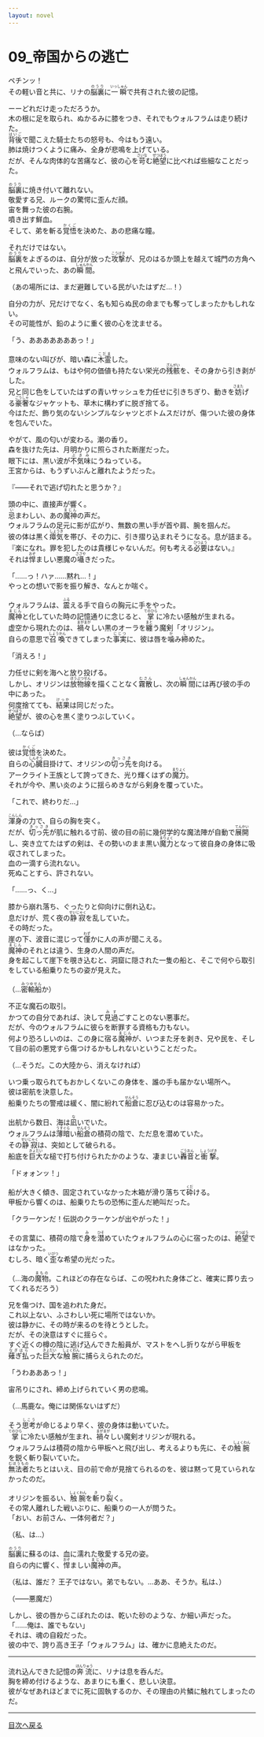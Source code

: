 ```yaml
---
layout: novel
---
```

# 09_帝国からの逃亡

ペチンッ！  
その軽い音と共に、リナの<ruby>脳裏<rt>のうり</rt></ruby>に<ruby>一瞬<rt>いっしゅん</rt></ruby>で共有された彼の記憶。  
  
ーーどれだけ走っただろうか。  
木の根に足を取られ、ぬかるみに膝をつき、それでもウォルフラムは走り続けた。  
<ruby>背後<rt>はいご</rt></ruby>で聞こえた騎士たちの怒号も、今はもう遠い。  
肺は焼けつくように痛み、全身が悲鳴を上げている。  
だが、そんな肉体的な苦痛など、彼の心を<ruby>苛<rt>さいな</rt></ruby>む<ruby>絶望<rt>ぜつぼう</rt></ruby>に比べれば些細なことだった。  
  
<ruby>脳裏<rt>のうり</rt></ruby>に焼き付いて離れない。  
敬愛する兄、ルークの驚愕に歪んだ顔。  
宙を舞った彼の右腕。  
噴き出す鮮血。  
そして、弟を斬る<ruby>覚悟<rt>かくご</rt></ruby>を決めた、あの悲痛な瞳。  
  
それだけではない。  
<ruby>脳裏<rt>のうり</rt></ruby>をよぎるのは、自分が放った<ruby>攻撃<rt>こうげき</rt></ruby>が、兄のはるか頭上を越えて城門の方角へと飛んでいった、あの<ruby>瞬間<rt>しゅんかん</rt></ruby>。  
  
（あの場所には、まだ避難している民がいたはずだ…！）  
  
自分の力が、兄だけでなく、名も知らぬ民の命までも奪ってしまったかもしれない。  
その可能性が、鉛のように重く彼の心を沈ませる。  
  
「う、あああああああっ！」  
  
意味のない叫びが、暗い森に<ruby>木霊<rt>こだま</rt></ruby>した。  
ウォルフラムは、もはや何の価値も持たない栄光の<ruby>残骸<rt>ざんがい</rt></ruby>を、その身から引き剥がした。  
兄と同じ色をしていたはずの青いサッシュを力任せに引きちぎり、動きを<ruby>妨<rt>さまた</rt></ruby>げる<ruby>豪奢<rt>ごうしゃ</rt></ruby>なジャケットも、草木に構わずに脱ぎ捨てる。  
今はただ、飾り気のないシンプルなシャツとボトムスだけが、傷ついた彼の身体を包んでいた。  
  
やがて、風の匂いが変わる。潮の香り。  
森を抜けた先は、月明かりに照らされた断崖だった。  
眼下には、黒い波が<ruby>不気味<rt>ぶきみ</rt></ruby>にうねっている。  
王宮からは、もうずいぶんと離れたようだった。  
  
『――それで逃げ切れたと思うか？』  
  
頭の中に、直接声が響く。  
<ruby>忌<rt>い</rt></ruby>まわしい、あの<ruby>魔神<rt>まじん</rt></ruby>の声だ。  
ウォルフラムの足元に影が広がり、無数の黒い手が首や肩、腕を掴んだ。  
彼の体は黒く<ruby>瘴気<rt>しょうき</rt></ruby>を帯び、その力に、引き摺り込まれそうになる。息が詰まる。  
『楽になれ。罪を犯したのは貴様じゃないんだ。何も考える<ruby>必要<rt>ひつよう</rt></ruby>はない。』  
それは<ruby>悍<rt>おぞ</rt></ruby>ましい悪魔の<ruby>囁<rt>ささや</rt></ruby>きだった。  
  
「……っ！ハァ……黙れ…！」  
やっとの想いで影を振り解き、なんとか喘ぐ。  
  
ウォルフラムは、<ruby>震<rt>ふる</rt></ruby>える手で自らの胸元に手をやった。  
<ruby>魔神<rt>まじん</rt></ruby>と化していた時の記憶通りに念じると、<ruby>掌<rt>てのひら</rt></ruby>に冷たい感触が生まれる。  
虚空から現れたのは、<ruby>禍々<rt>まがまが</rt></ruby>しい黒のオーラを<ruby>纏<rt>まと</rt></ruby>う魔剣「オリジン」。  
自らの意思で<ruby>召喚<rt>しょうかん</rt></ruby>できてしまった<ruby>事実<rt>じじつ</rt></ruby>に、彼は唇を<ruby>噛<rt>か</rt></ruby>み<ruby>締<rt>し</rt></ruby>めた。  
  
「消えろ！」  
  
力任せに剣を海へと放り投げる。  
しかし、オリジンは<ruby>放物線<rt>ほうぶつせん</rt></ruby>を描くことなく<ruby>霧散<rt>むさん</rt></ruby>し、次の<ruby>瞬間<rt>しゅんかん</rt></ruby>には再び彼の手の中にあった。  
何度捨てても、<ruby>結果<rt>けっか</rt></ruby>は同じだった。  
<ruby>絶望<rt>ぜつぼう</rt></ruby>が、彼の心を黒く塗りつぶしていく。  
  
（…ならば）  
  
彼は<ruby>覚悟<rt>かくご</rt></ruby>を決めた。  
自らの<ruby>心臓<rt>しんぞう</rt></ruby>目掛けて、オリジンの<ruby>切っ先<rt>きっさき</rt></ruby>を向ける。  
アークライト王族として誇ってきた、光り輝くはずの<ruby>魔力<rt>まりょく</rt></ruby>。  
それが今や、黒い炎のように揺らめきながら剣身を覆っていた。  
  
「これで、終わりだ…」  
  
<ruby>渾身<rt>こんしん</rt></ruby>の力で、自らの胸を突く。  
だが、<ruby>切っ先<rt>きっさき</rt></ruby>が肌に触れる寸前、彼の目の前に幾何学的な魔法陣が自動で<ruby>展開<rt>てんかい</rt></ruby>し、突き立てたはずの剣は、その勢いのまま黒い<ruby>魔力<rt>まりょく</rt></ruby>となって彼自身の身体に吸収されてしまった。  
血の一滴すら流れない。  
死ぬことすら、許されない。  
  
「……っ、く…」  
  
膝から崩れ落ち、ぐったりと仰向けに倒れ込む。  
息だけが、荒く夜の<ruby>静寂<rt>せいじゃく</rt></ruby>を乱していた。  
その時だった。  
崖の下、波音に混じって<ruby>僅<rt>わず</rt></ruby>かに人の声が聞こえる。  
<ruby>魔神<rt>まじん</rt></ruby>のそれとは違う、生身の人間の声だ。  
身を起こして崖下を覗き込むと、洞窟に隠された一隻の船と、そこで何やら取引をしている船乗りたちの姿が見えた。  
  
（…<ruby>密輸船<rt>みつゆせん</rt></ruby>か）  
  
不正な魔石の取引。  
かつての自分であれば、決して<ruby>見<rt>み</rt></ruby><ruby>過<rt>す</rt></ruby>ごすことのない悪事だ。  
だが、今のウォルフラムに彼らを断罪する資格も力もない。  
何より恐ろしいのは、この身に宿る<ruby>魔神<rt>まじん</rt></ruby>が、いつまた牙を剥き、兄や民を、そして目の前の悪党すら傷つけるかもしれないということだった。  
  
（…そうだ。この大陸から、消えなければ）  
  
いつ乗っ取られてもおかしくないこの身体を、誰の手も届かない場所へ。  
彼は密航を決意した。  
船乗りたちの警戒は緩く、闇に紛れて<ruby>船倉<rt>せんそう</rt></ruby>に忍び込むのは容易かった。  
  
  
出航から数日、海は<ruby>凪<rt>な</rt></ruby>いでいた。  
ウォルフラムは<ruby>薄暗<rt>うすぐら</rt></ruby>い<ruby>船倉<rt>せんそう</rt></ruby>の積荷の陰で、ただ息を潜めていた。  
その<ruby>静寂<rt>せいじゃく</rt></ruby>は、突如として破られる。  
船底を<ruby>巨大<rt>きょだい</rt></ruby>な槌で打ち付けられたかのような、凄まじい<ruby>轟音<rt>ごうおん</rt></ruby>と<ruby>衝撃<rt>しょうげき</rt></ruby>。  
  
「ドォォンッ！」  
  
船が大きく傾き、固定されていなかった木箱が滑り落ちて<ruby>砕<rt>くだ</rt></ruby>ける。  
甲板から響くのは、船乗りたちの恐怖に歪んだ絶叫だった。  
  
「クラーケンだ！伝説のクラーケンが出やがった！」  
  
その言葉に、積荷の陰で<ruby>身<rt>み</rt></ruby>を<ruby>潜<rt>ひそ</rt></ruby>めていたウォルフラムの心に宿ったのは、<ruby>絶望<rt>ぜつぼう</rt></ruby>ではなかった。  
むしろ、暗く<ruby>歪<rt>いびつ</rt></ruby>な希望の光だった。  
  
（…海の<ruby>魔物<rt>まもの</rt></ruby>。これほどの存在ならば、この呪われた身体ごと、確実に葬り去ってくれるだろう）  
  
兄を傷つけ、国を追われた身だ。  
これ以上ない、ふさわしい死に場所ではないか。  
彼は静かに、その時が来るのを待とうとした。  
だが、その決意はすぐに揺らぐ。  
すぐ近くの樽の陰に逃げ込んできた船員が、マストをへし折りながら甲板を<ruby>薙ぎ払<rt>なぎはら</rt></ruby>った<ruby>巨大<rt>きょだい</rt></ruby>な<ruby>触腕<rt>しょくわん</rt></ruby>に捕らえられたのだ。  
  
「うわあああっ！」  
  
宙吊りにされ、締め上げられていく男の悲鳴。  
  
（…馬鹿な。俺には関係ないはずだ）  
  
そう<ruby>思考<rt>しこう</rt></ruby>が命じるより早く、彼の身体は動いていた。  
<ruby>掌<rt>てのひら</rt></ruby>に冷たい感触が生まれ、<ruby>禍々<rt>まがまが</rt></ruby>しい魔剣オリジンが現れる。  
ウォルフラムは積荷の陰から甲板へと飛び出し、考えるよりも先に、その<ruby>触腕<rt>しょくわん</rt></ruby>を鋭く斬り裂いていた。  
<ruby>無法者<rt>むほうもの</rt></ruby>たちとはいえ、目の前で命が見捨てられるのを、彼は黙って見ていられなかったのだ。  
  
オリジンを振るい、<ruby>触腕<rt>しょくわん</rt></ruby>を<ruby>斬<rt>き</rt></ruby>り<ruby>裂<rt>さ</rt></ruby>く。  
その常人離れした戦いぶりに、船乗りの一人が問うた。  
「おい、お前さん、一体何者だ？」  
  
（私、は…）  
  
<ruby>脳裏<rt>のうり</rt></ruby>に蘇るのは、血に濡れた敬愛する兄の姿。  
自らの内に響く、<ruby>悍<rt>おぞ</rt></ruby>ましい<ruby>魔神<rt>まじん</rt></ruby>の声。  
  
（私は、誰だ？ 王子ではない。弟でもない。…ああ、そうか。私は、）  
  
（――悪魔だ）  
  
しかし、彼の唇からこぼれたのは、乾いた砂のような、か細い声だった。  
「……俺は、誰でもない」  
それは、魂の自殺だった。  
彼の中で、誇り高き王子「ウォルフラム」は、確かに息絶えたのだ。  
  
---  
  
流れ込んできた記憶の<ruby>奔流<rt>ほんりゅう</rt></ruby>に、リナは息を呑んだ。  
胸を締め付けるような、あまりにも重く、悲しい決意。  
彼がなぜあれほどまでに死に固執するのか、その理由の片鱗に触れてしまったのだ。  
  
---

  [目次へ戻る](https://mikakoworld.github.io/unison-gate-beta/)